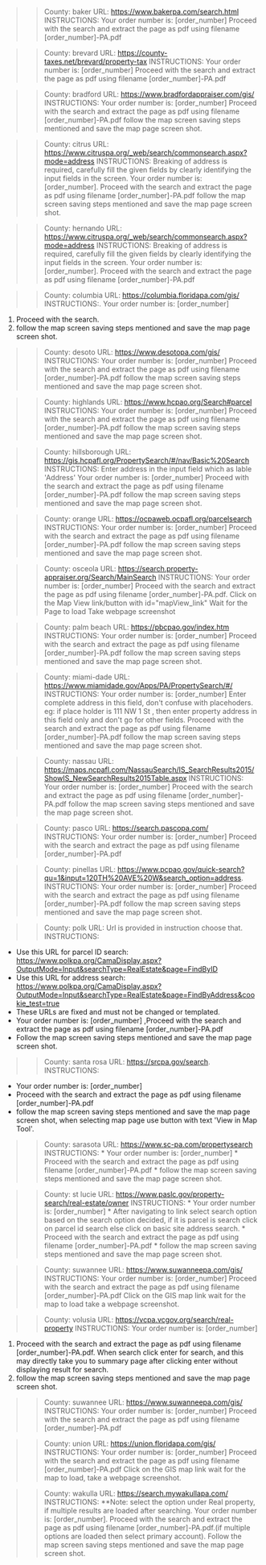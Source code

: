 >>County: baker
>>URL: https://www.bakerpa.com/search.html
>>INSTRUCTIONS:
   Your order number is: [order_number]
   Proceed with the search and extract the page as pdf using filename [order_number]-PA.pdf
   
>>County: brevard
>>URL: https://county-taxes.net/brevard/property-tax
>>INSTRUCTIONS:
    Your order number is: [order_number]
    Proceed with the search and extract the page as pdf using filename [order_number]-PA.pdf

>>County: bradford
>>URL: https://www.bradfordappraiser.com/gis/
>>INSTRUCTIONS:
   Your order number is: [order_number]
   Proceed with the search and extract the page as pdf using filename [order_number]-PA.pdf
   follow the map screen saving steps mentioned and save the map page screen shot.

>>County: citrus
>>URL: https://www.citruspa.org/_web/search/commonsearch.aspx?mode=address
>>INSTRUCTIONS:
   Breaking of address is required, carefully fill the given fields by clearly identifying the input fields in the screen.
   Your order number is: [order_number].
   Proceed with the search and extract the page as pdf using filename [order_number]-PA.pdf
   follow the map screen saving steps mentioned and save the map page screen shot.

>>County: hernando
>>URL: https://www.citruspa.org/_web/search/commonsearch.aspx?mode=address
>>INSTRUCTIONS:
   Breaking of address is required, carefully fill the given fields by clearly identifying the input fields in the screen.
   Your order number is: [order_number].
   Proceed with the search and extract the page as pdf using filename [order_number]-PA.pdf

>>County: columbia
>>URL: https://columbia.floridapa.com/gis/
>>INSTRUCTIONS:.
   Your order number is: [order_number]
   1. Proceed with the search.
   2. follow the map screen saving steps mentioned and save the map page screen shot.

>>County: desoto
>>URL: https://www.desotopa.com/gis/
>>INSTRUCTIONS:
   Your order number is: [order_number]
   Proceed with the search and extract the page as pdf using filename [order_number]-PA.pdf
   follow the map screen saving steps mentioned and save the map page screen shot.

>>County: highlands
>>URL: https://www.hcpao.org/Search#parcel
>>INSTRUCTIONS:
   Your order number is: [order_number]
   Proceed with the search and extract the page as pdf using filename [order_number]-PA.pdf
   follow the map screen saving steps mentioned and save the map page screen shot.

>>County: hillsborough
>>URL: https://gis.hcpafl.org/PropertySearch/#/nav/Basic%20Search
>>INSTRUCTIONS:
   Enter address in the input field which as lable 'Address'
   Your order number is: [order_number]
   Proceed with the search and extract the page as pdf using filename [order_number]-PA.pdf
   follow the map screen saving steps mentioned and save the map page screen shot.

>>County: orange
>>URL: https://ocpaweb.ocpafl.org/parcelsearch
>>INSTRUCTIONS:
   Your order number is: [order_number]
   Proceed with the search and extract the page as pdf using filename [order_number]-PA.pdf
   follow the map screen saving steps mentioned and save the map page screen shot.

>>County: osceola
>>URL: https://search.property-appraiser.org/Search/MainSearch
>>INSTRUCTIONS:
   Your order number is: [order_number]
   Proceed with the search and extract the page as pdf using filename [order_number]-PA.pdf.
   Click on the Map View link/button with id="mapView_link"
      Wait for the Page to load 
      Take webpage screenshot

>>County: palm beach
>>URL: https://pbcpao.gov/index.htm
>>INSTRUCTIONS:
   Your order number is: [order_number]
   Proceed with the search and extract the page as pdf using filename [order_number]-PA.pdf
   follow the map screen saving steps mentioned and save the map page screen shot.

>>County: miami-dade
>>URL: https://www.miamidade.gov/Apps/PA/PropertySearch/#/
>>INSTRUCTIONS:
     Your order number is: [order_number]
     Enter complete address in this field, don't confuse with placehoders. eg: if place holder is 111 NW 1 St , then enter property address in this field only and don't go for other fields.
     Proceed with the search and extract the page as pdf using filename [order_number]-PA.pdf
     follow the map screen saving steps mentioned and save the map page screen shot.

>>County: nassau
>>URL: https://maps.ncpafl.com/NassauSearch/IS_SearchResults2015/ShowIS_NewSearchResults2015Table.aspx
>>INSTRUCTIONS:
     Your order number is: [order_number]
     Proceed with the search and extract the page as pdf using filename [order_number]-PA.pdf
     follow the map screen saving steps mentioned and save the map page screen shot.

>>County: pasco
>>URL: https://search.pascopa.com/
>>INSTRUCTIONS:
   Your order number is: [order_number]
   Proceed with the search and extract the page as pdf using filename [order_number]-PA.pdf

>>County: pinellas
>>URL: https://www.pcpao.gov/quick-search?qu=1&input=120TH%20AVE%20W&search_option=address.
>>INSTRUCTIONS:
   Your order number is: [order_number]
   Proceed with the search and extract the page as pdf using filename [order_number]-PA.pdf
   follow the map screen saving steps mentioned and save the map page screen shot.

>>County: polk
>>URL: Url is provided in instruction choose that.
>>INSTRUCTIONS:
   * Use this URL for parcel ID search:
      https://www.polkpa.org/CamaDisplay.aspx?OutputMode=Input&searchType=RealEstate&page=FindByID
   * Use this URL for address search:
      https://www.polkpa.org/CamaDisplay.aspx?OutputMode=Input&searchType=RealEstate&page=FindByAddress&cookie_test=true
   * These URLs are fixed and must not be changed or templated.
   * Your order number is: [order_number] ,Proceed with the search and extract the page as pdf using filename [order_number]-PA.pdf
   * Follow the map screen saving steps mentioned and save the map page screen shot.

>>County: santa rosa
>>URL: https://srcpa.gov/search.
>>INSTRUCTIONS:
   * Your order number is: [order_number]
   * Proceed with the search and extract the page as pdf using filename [order_number]-PA.pdf
   * follow the map screen saving steps mentioned and save the map page screen shot, when selecting map page use button with text 'View in Map Tool'.
   
>>County: sarasota
>>URL: https://www.sc-pa.com/propertysearch
>>INSTRUCTIONS:
    * Your order number is: [order_number]
    * Proceed with the search and extract the page as pdf using filename [order_number]-PA.pdf
    * follow the map screen saving steps mentioned and save the map page screen shot.

>>County: st lucie
>>URL: https://www.paslc.gov/property-search/real-estate/owner
>>INSTRUCTIONS:
    * Your order number is: [order_number]
    * After navigating to link select search option based on the search option decided, if it is parcel is search click on parcel id search else click on basic site address search.
    * Proceed with the search and extract the page as pdf using filename [order_number]-PA.pdf
    * follow the map screen saving steps mentioned and save the map page screen shot.


>>County: suwannee
>>URL: https://www.suwanneepa.com/gis/
>>INSTRUCTIONS:
   Your order number is: [order_number]
   Proceed with the search and extract the page as pdf using filename [order_number]-PA.pdf
   Click on the GIS map link wait for the map to load take a webpage screenshot.

>>County: volusia
>>URL: https://vcpa.vcgov.org/search/real-property
>>INSTRUCTIONS:
   Your order number is: [order_number]
   1. Proceed with the search and extract the page as pdf using filename [order_number]-PA.pdf. When search click enter for search, and this may directly take you to summary page after clicking enter without displaying result for search.
   2. follow the map screen saving steps mentioned and save the map page screen shot.

>>County: suwannee
>>URL: https://www.suwanneepa.com/gis/
>>INSTRUCTIONS:
   Your order number is: [order_number]
   Proceed with the search and extract the page as pdf using filename [order_number]-PA.pdf

>>County: union
>>URL: https://union.floridapa.com/gis/
>>INSTRUCTIONS:
   Your order number is: [order_number]
   Proceed with the search and extract the page as pdf using filename [order_number]-PA.pdf
   Click on the GIS map link wait for the map to load, take a webpage screenshot.

>>County: wakulla
>>URL: https://search.mywakullapa.com/
>>INSTRUCTIONS:
    **Note: select the option under Real property, if multiple results are loaded after searching.
    Your order number is: [order_number].
    Proceed with the search and extract the page as pdf using filename [order_number]-PA.pdf.(if multiple options are loaded then select primary account).
    Follow the map screen saving steps mentioned and save the map page screen shot.

